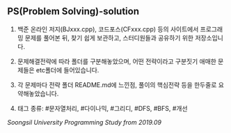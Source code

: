 PS(Problem Solving)-solution
---

1. 백준 온라인 저지(BJxxx.cpp), 코드포스(CFxxx.cpp) 등의 사이트에서 프로그래밍 문제를 풀어본 뒤, 찾기 쉽게 보관하고, 스터디원들과 공유하기 위한 저장소입니다.
2. 문제해결전략에 따라 폴더를 구분해놓았으며, 어떤 전략이라고 구분짓기 애매한 문제들은 etc폴더에 들어있습니다.
3. 각 문제마다 전략 폴더 README.md에 느낀점, 풀이의 핵심전략 등을 한두줄로 요약해놓았습니다.

4. 태그 종류: #문자열처리, #다이나믹, #그리디, #DFS, #BFS, #개선

*Soongsil University Programming Study from 2019.09*
